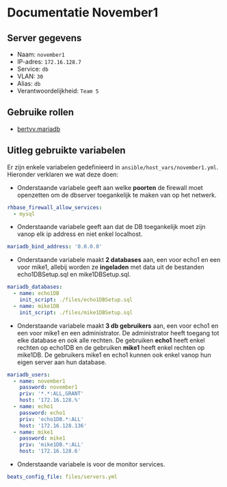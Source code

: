 # Documentatie November1

## Server gegevens

- Naam: `november1`
- IP-adres: `172.16.128.7`
- Service: `db`
- VLAN: `30`
- Alias: `db`
- Verantwoordelijkheid: `Team 5`

## Gebruike rollen

- [bertvv.mariadb](https://galaxy.ansible.com/bertvv/mariadb)

## Uitleg gebruikte variabelen

Er zijn enkele variabelen gedefinieerd in `ansible/host_vars/november1.yml`. Hieronder verklaren we wat deze doen:

- Onderstaande variabele geeft aan welke **poorten** de firewall moet openzetten om de dbserver toegankelijk te maken van op het netwerk.

```yaml
rhbase_firewall_allow_services:
  - mysql
```

- Onderstaande variabele geeft aan dat de DB toegankelijk moet zijn vanop elk ip address en niet enkel localhost.

```yaml
mariadb_bind_address: '0.0.0.0'
```

- Onderstaande variabele maakt **2 databases** aan, een voor echo1 en een voor mike1, allebij worden ze **ingeladen** met data uit de bestanden echo1DBSetup.sql en mike1DBSetup.sql.

```yaml
mariadb_databases:
  - name: echo1DB
    init_script: ./files/echo1DBSetup.sql
  - name: mike1DB
    init_script: ./files/mike1DBSetup.sql
```

- Onderstaande variabele maakt **3 db gebruikers** aan, een voor echo1 en een voor mike1 en een administrator. De administrator heeft toegang tot elke database en ook alle rechten. De gebruiken **echo1** heeft enkel rechten op echo1DB en de gebruiken **mike1** heeft enkel rechten op mike1DB. De gebruikers mike1 en echo1 kunnen ook enkel vanop hun eigen server aan hun database.

```yaml
mariadb_users:
  - name: november1
    password: november1
    priv: '*.*:ALL,GRANT'
    host: '172.16.128.%'
  - name: echo1
    password: echo1
    priv: 'echo1DB.*:ALL'
    host: '172.16.128.136'
  - name: mike1
    password: mike1
    priv: 'mike1DB.*:ALL'
    host: '172.16.128.6'
```

- Onderstaande variabele is voor de monitor services.

```yaml
beats_config_file: files/servers.yml
```
